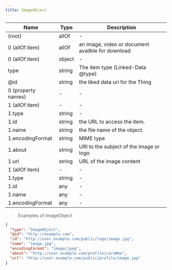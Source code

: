 ```yaml
---
title: ImageObject
---
```

| Name | Type | Description |
|---|---|---|
| (root) | allOf | - |
| 0 (allOf item) | allOf | an image, video or document availble for download |
| 0 (allOf item) | object | - |
| type | string | The item type (Linked-Data @type) |
| @id | string | the liked data uri for the Thing |
| 0 (property names) | - | - |
| 1 (allOf item) | - | - |
| 1.type | string | - |
| 1.id | string | the URL to access the item. |
| 1.name | string | the file name of the object. |
| 1.encodingFormat | string | MIME type |
| 1.about | string | URI to the subject of the image or logo |
| 1.url | string | URL of the image content |
| 1 (allOf item) | - | - |
| 1.type | string | - |
| 1.id | any | - |
| 1.name | any | - |
| 1.encodingFormat | any | - |

> Examples of ImageObject

```json
{
  "type": "ImageObject",
  "@id": "http://example.com",
  "id": "http://user.example.com/public/logo/image.jpg",
  "name": "image.jpg",
  "encodingFormat": "image/jpeg",
  "about": "http://user.example.com/profile/card#me",
  "url": "http://user.example.com/public/profile/image.jpg"
}
```


